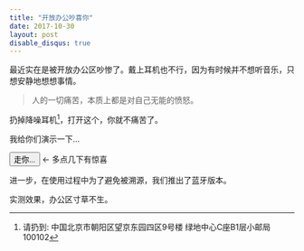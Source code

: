 ```yaml
---
title: "开放办公吵喜你"
date: 2017-10-30
layout: post
disable_disqus: true
---
```


最近实在是被开放办公区吵惨了。戴上耳机也不行，因为有时候并不想听音乐，只想安静地想想事情。

> 人的一切痛苦，本质上都是对自己无能的愤怒。

扔掉降噪耳机[^1]，打开这个，你就不痛苦了。

我给你们演示一下...

<script>
var audio = [];
_ios = new Audio('{{ site.imageurl }}/ringringring/ios_notification.mp3');
audio.push(_ios);
audio.push(_ios);
audio.push(_ios);
audio.push(_ios);
_ding_message = new Audio('{{ site.imageurl }}/ringringring/ding_message.mp3');
audio.push(_ding_message);
audio.push(_ding_message);
audio.push(_ding_message);
audio.push(_ding_message);
audio.push(_ding_message);
audio.push(_ding_message);
audio.push(_ding_message);
audio.push(new Audio('{{ site.imageurl }}/ringringring/iphone_note_sms.mp3'));
audio.push(new Audio('{{ site.imageurl }}/ringringring/iphone_sms_original.mp3'));
audio.push(new Audio('{{ site.imageurl }}/ringringring/iphone_ding_ding.mp3'));
audio.push(new Audio('{{ site.imageurl }}/ringringring/xiaomi.mp3'));
audio.push(new Audio('{{ site.imageurl }}/ringringring/wechat-call.mp3'));
audio.push(new Audio('{{ site.imageurl }}/ringringring/ding.mp3'));
audio.push(new Audio('{{ site.imageurl }}/ringringring/ding_voip.mp3'));

function choose(choices) {
	  var index = Math.floor(Math.random() * choices.length);
	  return choices[index];
}

function doSomething() {
	var _audio = choose(audio)
	_audio.volume = Math.random();
	_audio.play();
}

function loop() {
	    var rand = Math.round(Math.random() * (6000 - 1000)) + 1000;
	    setTimeout(function() {
		                doSomething();
		                loop();  
		        }, rand);
};

function start() { 
	doSomething();
	loop();
}


// https://stackoverflow.com/questions/6962658/randomize-setinterval-how-to-rewrite-same-random-after-random-interval
</script>

<input type="button" value="走你..."  onclick="start()">  &larr; 多点几下有惊喜

进一步，在使用过程中为了避免被溯源，我们推出了蓝牙版本。

实测效果，办公区寸草不生。


[^1]: 请扔到: 中国北京市朝阳区望京东园四区9号楼 绿地中心C座B1层小邮局 100102 
